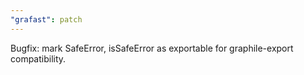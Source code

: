```yaml
---
"grafast": patch
---
```


Bugfix: mark SafeError, isSafeError as exportable for graphile-export
compatibility.
